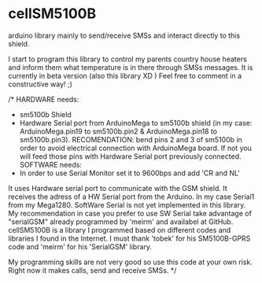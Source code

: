 cellSM5100B
===========

arduino library mainly to send/receive SMSs and interact directly to this shield.

I start to program this library to control my parents country house heaters and inform them what temperature is in there through SMSs messages. It is currently in beta version (also this library  XD  )
Feel free to comment in a constructive way!  ;)

/*
HARDWARE needs:
- sm5100b Shield
- Hardware Serial port from ArduinoMega to sm5100b shield (in my case: ArduinoMega.pin19 to sm5100b.pin2 & 		ArduinoMega.pin18 to sm5100b.pin3). RECOMENDATION: bend pins 2 and 3 of sm5100b in order to avoid 
	electrical connection with ArduinoMega board. If not you will feed those pins with Hardware Serial port 
	previously connected.
SOFTWARE needs:
- In order to use Serial Monitor set it to 9600bps and add 'CR and NL'

It uses Hardware serial port to communicate with the GSM shield. It receives the adress of a HW Serial 
port from the Arduino. In my case Serial1 from my Mega1280.
SoftWare Serial is not yet implemented in this library. My recommendation in case you prefer to use 
SW Serial take advantage of "serialGSM" already programmed by 'meirm' and availabel at GitHub.
cellSM5100B is a library I programmed based on different codes and libraries I found 
in the Internet. I must thank 'tobek' for his SM5100B-GPRS code and 'meirm' for his 'SerialGSM' library.

My programming skills are not very good so use this code at your own risk.
Right now it makes calls, send and receive SMSs.
*/

